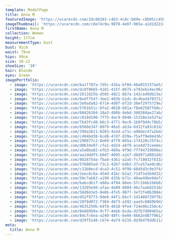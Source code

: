 ```yaml
---
template: ModelPage
title: Anna M
featuredImage: 'https://ucarecdn.com/2dc88103-c4b3-4c8c-b69e-c8b05cc450a1/'
imageThumbnail: 'https://ucarecdn.com/c8e74c9a-9078-4e07-965a-a1d1d22244d0/'
firstName: Anna M
collection: Women
height: 177cm
measurementType: bust
bust: 91cm
waist: 79cm
hips: 99cm
size: 10-12
shoeSize: '39'
hair: Blonde
eyes: Green
imagePortfolio:
  - image: 'https://ucarecdn.com/ba1f78fa-7d5c-41ba-bf04-46e015337ae5/'
  - image: 'https://ucarecdn.com/dc0f0665-4181-415f-8675-e783eb14ec96/'
  - image: 'https://ucarecdn.com/2611825b-d505-4821-8b7a-142ced9db23e/'
  - image: 'https://ucarecdn.com/6edf7547-3ee2-403b-b1dc-8c4bad4f0371/'
  - image: 'https://ucarecdn.com/3e0ada82-6714-4d0f-bf2d-38ef2975729e/'
  - image: 'https://ucarecdn.com/5761b51c-8fa2-4620-b01a-f8e6258ffb0c/'
  - image: 'https://ucarecdn.com/60426304-18a3-480b-8ebd-360360ae27ab/'
  - image: 'https://ucarecdn.com/c018d190-7f75-4ac9-8946-15328e1e52fa/'
  - image: 'https://ucarecdn.com/7b43fcd8-b6c3-4771-9ec6-1b8f9d4cf8b5/'
  - image: 'https://ucarecdn.com/6560e347-8079-46a5-ab3a-6d12fa93c81d/'
  - image: 'https://ucarecdn.com/399a3611-0283-4a34-a71c-a98dec47a2bd/'
  - image: 'https://ucarecdn.com/c494bd38-6cd8-47d7-839a-75aff9e04436/'
  - image: 'https://ucarecdn.com/290877c2-8e69-4f79-865a-174320c25f4c/'
  - image: 'https://ucarecdn.com/d0634e07-cfa1-4d24-a6f8-ace4d73cee6e/'
  - image: 'https://ucarecdn.com/a5a0ba82-efb3-460a-9f9d-7f744729606e/'
  - image: 'https://ucarecdn.com/aa1dddf5-b6d7-4695-a2e7-d8d971d081dd/'
  - image: 'https://ucarecdn.com/8828754a-fba4-4361-a2a5-fc710032f833/'
  - image: 'https://ucarecdn.com/5f6065ed-73c2-42b7-bdb3-37ce57ae0cdb/'
  - image: 'https://ucarecdn.com/c13b0ecd-dca3-4c51-9f99-6845d3c9e3f4/'
  - image: 'https://ucarecdn.com/2eec6c8a-454d-41bc-b2a2-71df1e5b9d32/'
  - image: 'https://ucarecdn.com/50c7ab63-a199-415b-b71c-40ae49be9de7/'
  - image: 'https://ucarecdn.com/babcdb1f-a0da-4f94-86ee-5fc1b6b1b6b0/'
  - image: 'https://ucarecdn.com/13285e9d-afaa-4e89-8084-4bcfaab82510/'
  - image: 'https://ucarecdn.com/58d843e5-8e6b-4fe5-9077-3ef2fe0b3084/'
  - image: 'https://ucarecdn.com/d52f9773-9de6-44f1-bbcf-1d1486f29f78/'
  - image: 'https://ucarecdn.com/20f8d0f2-f304-46f3-a592-aae5c6869b9d/'
  - image: 'https://ucarecdn.com/4635259b-64f8-4618-9fe4-f24e96c250c4/'
  - image: 'https://ucarecdn.com/0e66950a-9cf7-4ebb-8cda-d2fb7d90465a/'
  - image: 'https://ucarecdn.com/84cfc6ea-a240-48fc-be04-8662ed87f061/'
  - image: 'https://ucarecdn.com/d29f5148-cb74-4a74-b216-dd3b479ddb11/'
meta:
  title: Anna M
---
```


